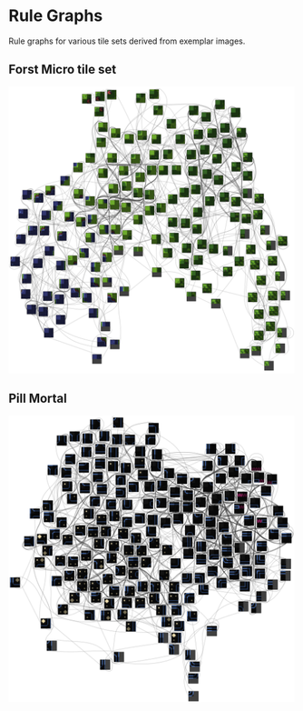 Rule Graphs
===


Rule graphs for various tile sets derived from exemplar images.

Forst Micro tile set
---

![Forest Micro rule graph](forestMicro/rrti_rule.png)

Pill Mortal
---

![Pill Mortal rule graph](pillMortal/pm_rule.png)
